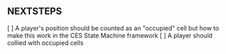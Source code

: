 NEXTSTEPS
---------

[ ] A player's position should be counted as an "occupied" cell
    but how to make this work in the CES State Machine framework
[ ] A player should collied with occupied cells

